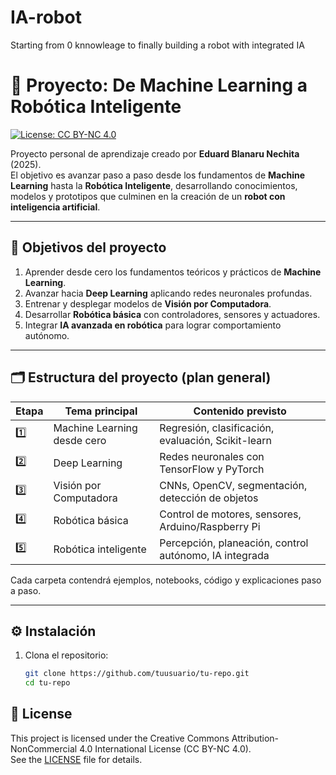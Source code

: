 # IA-robot
Starting from 0 knnowleage to finally building a robot with integrated IA

# 🤖 Proyecto: De Machine Learning a Robótica Inteligente

[![License: CC BY-NC 4.0](https://img.shields.io/badge/License-CC%20BY--NC%204.0-lightgrey.svg)](https://creativecommons.org/licenses/by-nc/4.0/)

Proyecto personal de aprendizaje creado por **Eduard Blanaru Nechita** (2025).  
El objetivo es avanzar paso a paso desde los fundamentos de **Machine Learning** hasta la **Robótica Inteligente**, desarrollando conocimientos, modelos y prototipos que culminen en la creación de un **robot con inteligencia artificial**.

---

## 🧠 Objetivos del proyecto

1. Aprender desde cero los fundamentos teóricos y prácticos de **Machine Learning**.  
2. Avanzar hacia **Deep Learning** aplicando redes neuronales profundas.  
3. Entrenar y desplegar modelos de **Visión por Computadora**.  
4. Desarrollar **Robótica básica** con controladores, sensores y actuadores.  
5. Integrar **IA avanzada en robótica** para lograr comportamiento autónomo.

---

## 🗂️ Estructura del proyecto (plan general)

| Etapa | Tema principal | Contenido previsto |
|--------|----------------|--------------------|
| 1️⃣ | Machine Learning desde cero | Regresión, clasificación, evaluación, Scikit-learn |
| 2️⃣ | Deep Learning | Redes neuronales con TensorFlow y PyTorch |
| 3️⃣ | Visión por Computadora | CNNs, OpenCV, segmentación, detección de objetos |
| 4️⃣ | Robótica básica | Control de motores, sensores, Arduino/Raspberry Pi |
| 5️⃣ | Robótica inteligente | Percepción, planeación, control autónomo, IA integrada |

Cada carpeta contendrá ejemplos, notebooks, código y explicaciones paso a paso.

---

## ⚙️ Instalación

1. Clona el repositorio:
   ```bash
   git clone https://github.com/tuusuario/tu-repo.git
   cd tu-repo

## 📄 License
This project is licensed under the Creative Commons Attribution-NonCommercial 4.0 International License (CC BY-NC 4.0).  
See the [LICENSE](./LICENSE) file for details.
